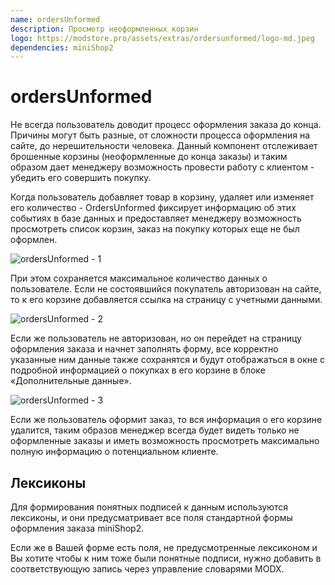 ```yaml
---
name: ordersUnformed
description: Просмотр неоформленных корзин
logo: https://modstore.pro/assets/extras/ordersunformed/logo-md.jpeg
dependencies: miniShop2
---
```


# ordersUnformed

Не всегда пользователь доводит процесс оформления заказа до конца. Причины могут быть разные, от сложности процесса оформления на сайте, до нерешительности человека. Данный компонент отслеживает брошенные корзины (неоформленные до конца заказы) и таким образом дает менеджеру возможность провести работу с клиентом - убедить его совершить покупку.

Когда пользователь добавляет товар в корзину, удаляет или изменяет его количество - OrdersUnformed фиксирует информацию об этих событиях в базе данных и предоставляет менеджеру возможность просмотреть список корзин, заказ на покупку которых еще не был оформлен.

![ordersUnformed - 1](https://file.modx.pro/files/7/f/7/7f7e7f8995cdfbf735a2eb751d19b9ac.png)

При этом сохраняется максимальное количество данных о пользователе. Если не состоявшийся покупатель авторизован на сайте, то к его корзине добавляется ссылка на страницу с учетными данными.

![ordersUnformed - 2](https://file.modx.pro/files/d/c/b/dcb1edd15b2173e40a46494b4c41497d.png)

Если же пользователь не авторизован, но он перейдет на страницу оформления заказа и начнет заполнять форму, все корректно указанные ним данные также сохранятся и будут отображаться в окне с подробной информацией о покупках в его корзине в блоке «Дополнительные данные».

![ordersUnformed - 3](https://file.modx.pro/files/2/d/6/2d6fb7dda7ac04a7c3586fe3575bc517.png)

Если же пользователь оформит заказ, то вся информация о его корзине удалится, таким образов менеджер всегда будет видеть только не оформленные заказы и иметь возможность просмотреть максимально полную информацию о потенциальном клиенте.

## Лексиконы

Для формирования понятных подписей к данным используются лексиконы, и они предусматривает все поля стандартной формы оформления заказа miniShop2.

Если же в Вашей форме есть поля, не предусмотренные лексиконом и Вы хотите чтобы к ним тоже были понятные подписи, нужно добавить в соответствующую запись через управление словарями MODX.
